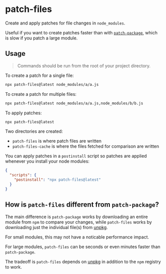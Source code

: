 # patch-files

Create and apply patches for file changes in `node_modules`.

Useful if you want to create patches faster than with [`patch-package`](https://github.com/ds300/patch-package), which is slow if you patch a large module.

## Usage

> Commands should be run from the root of your project directory.

To create a patch for a single file:

```bash
npx patch-files@latest node_modules/a/a.js
```

To create a patch for multiple files:

```bash
npx patch-files@latest node_modules/a/a.js,node_modules/b/b.js
```

To apply patches:

```bash
npx patch-files@latest
```

Two directories are created:

- `patch-files` is where patch files are written
- `patch-files-cache` is where the files fetched for comparison are written

You can apply patches in a `postinstall` script so patches are applied whenever you install your node modules:

```json
{
  "scripts": {
    "postinstall": "npx patch-files@latest"
  }
}
```

## How is `patch-files` different from `patch-package`?

The main difference is `patch-package` works by downloading an entire module from `npm` to compare your changes, while `patch-files` works by downloading just the individual file(s) from [unpkg](https://unpkg.com).

For small modules, this may not have a noticable performance impact.

For large modules, `patch-files` can be seconds or even minutes faster than `patch-package`.

The tradeoff is `patch-files` depends on [unpkg](https://unpkg.com) in addition to the `npm` registry to work.
